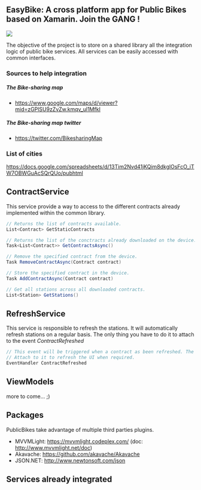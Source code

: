 ## EasyBike: A cross platform app for Public Bikes based on Xamarin. Join the GANG !

![](https://github.com/ThePublicBikeGang/EasyBike/blob/master/EasyBike/EasyBike/Assets/Icon.png)

The objective of the project is to store on a shared library all the integration logic of public bike services.
All services can be easily accessed with common interfaces.

### Sources to help integration
##### The Bike-sharing map
* https://www.google.com/maps/d/viewer?mid=zGPlSU9zZvZw.kmqv_ul1MfkI

##### The Bike-sharing map twitter
* https://twitter.com/BikesharingMap

### List of cities 
https://docs.google.com/spreadsheets/d/13Tim2Nvd41jKQim8dkglOsFcO_iTW7OBWGuAcSQrQUo/pubhtml

## ContractService
This service provide a way to access to the different contracts already implemented within the common library.

```C#
// Returns the list of contracts available.
List<Contract> GetStaticContracts

// Returns the list of the conctracts already downloaded on the device.
Task<List<Contract>> GetContractsAsync() 

// Remove the specified contract from the device.
Task RemoveContractAsync(Contract contract)

// Store the specified contract in the device.
Task AddContractAsync(Contract contract)

// Get all stations across all downloaded contracts.
List<Station> GetStations()
```

## RefreshService
This service is responsible to refresh the stations. It will automatically refresh stations on a regular basis.
The only thing you have to do it to attach to the event *ContractRefreshed*

```C#
// This event will be triggered when a contract as been refreshed. The sender is the refreshed contract reference.
// Attach to it to refresh the UI when required.
EventHandler ContractRefreshed
```

## ViewModels

more to come... ;)

## Packages 

PublicBikes take advantage of multiple third parties plugins.

* MVVMLight: https://mvvmlight.codeplex.com/ (doc: http://www.mvvmlight.net/doc)
* Akavache: https://github.com/akavache/Akavache
* JSON.NET: http://www.newtonsoft.com/json


## Services already integrated
